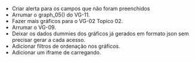 - Criar alerta para os campos que não foram preenchidos
- Arrumar o graph_05() do VG-11.
- Fazer mais gráficos para o VG-02 Topico 02.
- Arrumar o VG-09.
- Deixar os dados dummies dos gráficos já gerados em formato json sem precisar gerar a cada acesso.
- Adicionar filtros de ordenação nos gráficos.
- Adicionar um iframe de carregando.